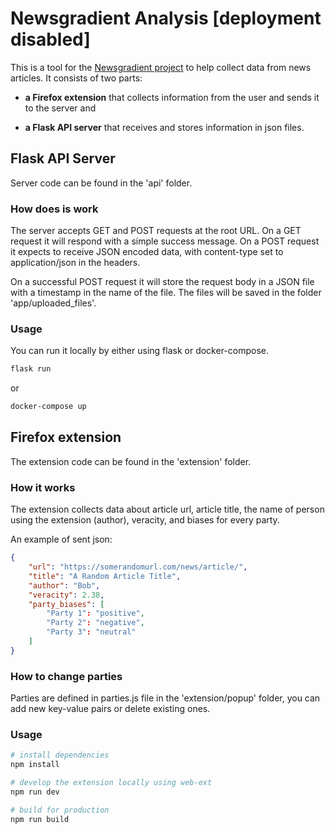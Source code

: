 # Newsgradient Analysis [deployment disabled]

This is a tool for the [Newsgradient project](https://github.com/danesjenovdan/newsgradient) to help collect data from news articles. It consists of two parts: 

- **a Firefox extension** that collects information from the user and sends it to the server and

- **a Flask API server** that receives and stores information in json files.

## Flask API Server

Server code can be found in the 'api' folder.

### How does is work

The server accepts GET and POST requests at the root URL. On a GET request it will respond with a simple success message. On a POST request it expects to receive JSON encoded data, with content-type set to application/json in the headers.

On a successful POST request it will store the request body in a JSON file with a timestamp in the name of the file. The files will be saved in the folder 'app/uploaded_files'.

### Usage

You can run it locally by either using flask or docker-compose.

```bash
flask run
```

or

```bash
docker-compose up
```


## Firefox extension

The extension code can be found in the 'extension' folder.

### How it works

The extension collects data about article url, article title, the name of person using the extension (author), veracity, and biases for every party.

An example of sent json:

```json
{
    "url": "https://somerandomurl.com/news/article/",
    "title": "A Random Article Title",
    "author": "Bob",
    "veracity": 2.38,
    "party_biases": [
        "Party 1": "positive",
        "Party 2": "negative",
        "Party 3": "neutral"
    ]
}
```

### How to change parties

Parties are defined in parties.js file in the 'extension/popup' folder, you can add new key-value pairs or delete existing ones.

### Usage

```bash
# install dependencies
npm install

# develop the extension locally using web-ext
npm run dev

# build for production
npm run build
```
